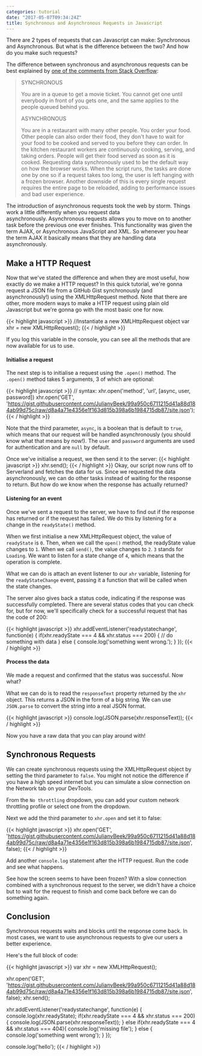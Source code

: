 ```yaml
---
categories: tutorial
date: "2017-05-07T09:34:24Z"
title: Synchronous and Asynchronous Requests in Javascript
---
```


There are 2 types of requests that can Javascript can make: Synchronous and Asynchronous. But what is the difference between the two? And how do you make such requests?

The difference between synchronous and asynchronous requests can be best explained by [one of the comments from Stack Overflow](http://stackoverflow.com/questions/748175/asynchronous-vs-synchronous-execution-what-does-it-really-mean):

> SYNCHRONOUS
>
> You are in a queue to get a movie ticket. You cannot get one until everybody in front of you gets one, and the same applies to the people queued behind you.
>
> ASYNCHRONOUS
>
> You are in a restaurant with many other people. You order your food. Other people can also order their food, they don't have to wait for your food to be cooked and served to you before they can order. In the kitchen restaurant workers are continuously cooking, serving, and taking orders. People will get their food served as soon as it is cooked.
> Requesting data synchronously used to be the default way on how the browser works. When the script runs, the tasks are done one by one so if a request takes too long, the user is left hanging with a frozen browser. Another downside of this is every single request requires the entire page to be reloaded, adding to performance issues and bad user experience.

The introduction of asynchronous requests took the web by storm. Things work a little differently when you request data asynchronously. Asynchronous requests allows you to move on to another task before the previous one ever finishes. This functionality was given the term AJAX, or Asynchronous JavaScript and XML. So whenever you hear the term AJAX it basically means that they are handling data asynchronously.

## Make a HTTP Request

Now that we've stated the difference and when they are most useful, how exactly do we make a HTTP request? In this quick tutorial, we're gonna request a JSON file from a GitHub Gist synchronously (and asynchronously!) using the XMLHttpRequest method. Note that there are other, more modern ways to make a HTTP request using plain old Javascript but we're gonna go with the most basic one for now.

{{< highlight javascript >}}
//Instantiate a new XMLHttpRequest object
var xhr = new XMLHttpRequest();
{{< / highlight >}}

If you log this variable in the console, you can see all the methods that are now available for us to use.

#### Initialise a request

The next step is to initialise a request using the `.open()` method. The `.open()` method takes 5 arguments, 3 of which are optional:

{{< highlight javascript >}}
// syntax: xhr.open('method', 'url', [async, user, password])
xhr.open('GET', 'https://gist.githubusercontent.com/JulianvBeek/99a950c6711215d41a88d184ab99d75c/raw/d8a4a71e4356e1f163d815b398a6b1984715db87/site.json');
{{< / highlight >}}

Note that the third parameter, `async`, is a boolean that is default to `true`, which means that our request will be handled asynchronously (you should know what that means by now!). The `user` and `password` arguments are used for authentication and are `null` by default.

Once we've initialise a request, we then send it to the server:
{{< highlight javascript >}}
xhr.send();
{{< / highlight >}}
Okay, our script now runs off to Serverland and fetches the data for us. Since we requested the data asynchronously, we can do other tasks instead of waiting for the response to return. But how do we know when the response has actually returned?

#### Listening for an event

Once we've sent a request to the server, we have to find out if the response has returned or if the request has failed. We do this by listening for a change in the `readyState()` method.

When we first initialise a new XMLHttpRequest object, the value of `readyState` is `0`. Then, when we call the `open()` method, the readyState value changes to `1`. When we call `send()`, the value changes to `2`. `3` stands for `Loading`. We want to listen for a state change of `4`, which means that the operation is complete.

What we can do is attach an event listener to our `xhr` variable, listening for the `readyStateChange` event, passing it a function that will be called when the state changes.

The server also gives back a status code, indicating if the response was successfully completed. There are several status codes that you can check for, but for now, we'll specifically check for a successful request that has the code of 200:

{{< highlight javascript >}}
xhr.addEventListener('readystatechange', function(e) {
  if(xhr.readyState === 4 && xhr.status === 200) {
    // do something with data
  } else {
    console.log('something went wrong.');
  }
});
{{< / highlight >}}

#### Process the data

We made a request and confirmed that the status was successful. Now what?

What we can do is to read the `responseText` property returned by the `xhr​` object. This returns a JSON in the form of a big string. We can use `JSON.parse` to convert the string into a real JSON format.

{{< highlight javascript >}}
console.log(JSON.parse(xhr.responseText));
{{< / highlight >}}

Now you have a raw data that you can play around with!

## Synchronous Requests

We can create synchronous requests using the XMLHttpRequest object by setting the third parameter to `false`. You might not notice the difference if you have a high speed internet but you can simulate a slow connection on the Network tab on your DevTools.

From the `No throttling` dropdown, you can add your custom network throttling profile or select one from the dropdown.

Next we add the third parameter to `xhr.open` and set it to false:

{{< highlight javascript >}}
xhr.open('GET', 'https://gist.githubusercontent.com/JulianvBeek/99a950c6711215d41a88d184ab99d75c/raw/d8a4a71e4356e1f163d815b398a6b1984715db87/site.json', false);
{{< / highlight >}}

Add another `console.log` statement after the HTTP request. Run the code and see what happens.

See how the screen seems to have been frozen? With a slow connection combined with a synchronous request to the server, we didn't have a choice but to wait for the request to finish and come back before we can do something again.

## Conclusion

Synchronous requests waits and blocks until the response come back. In most cases, we want to use asynchronous requests to give our users a better experience.

Here's the full block of code:

{{< highlight javascript >}}
var xhr = new XMLHttpRequest();

xhr.open('GET', 'https://gist.githubusercontent.com/JulianvBeek/99a950c6711215d41a88d184ab99d75c/raw/d8a4a71e4356e1f163d815b398a6b1984715db87/site.json', false);
xhr.send();

xhr.addEventListener('readystatechange', function(e) {
 console.log(xhr.readyState);
 if(xhr.readyState === 4 && xhr.status === 200) {
   console.log(JSON.parse(xhr.responseText));
 }
 else if(xhr.readyState === 4 && xhr.status === 404){
   console.log('missing file');
 }
 else {
   console.log('something went wrong');
 }
});

console.log('hello');
{{< / highlight >}}
